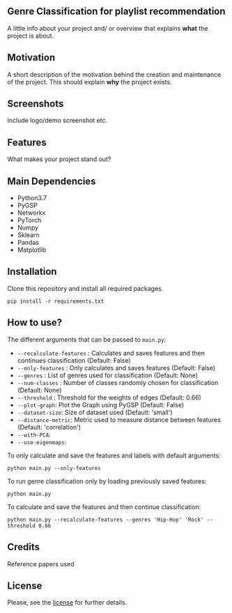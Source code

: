 ## Genre Classification for playlist recommendation
A little info about your project and/ or overview that explains **what** the project is about.

## Motivation
A short description of the motivation behind the creation and maintenance of the project. This should explain **why** the project exists.

## Screenshots
Include logo/demo screenshot etc.

## Features
What makes your project stand out?

## Main Dependencies
- Python3.7
- PyGSP
- Networkx
- PyTorch
- Numpy
- Sklearn
- Pandas
- Matplotlib

## Installation
Clone this repository and install all required packages.
```
pip install -r requirements.txt
```
## How to use?
The different arguments that can be passed to `main.py`:
- `--recalculate-features` : Calculates and saves features and then continues classification (Default: False)
- `--only-features` : Only calculates and saves features (Default: False)
- `--genres` : List of genres used for classification (Default: None)
- `--num-classes` : Number of classes randomly chosen for classification (Default: None)
- `--threshold` : Threshold for the weights of edges (Default: 0.66)
- `--plot-graph`: Plot the Graph using PyGSP (Default: False)
- `--dataset-size`: Size of dataset used (Default: 'small')
- `--distance-metric`: Metric used to measure distance between features (Default: 'correlation')
- `--with-PCA`:
- `--use-eigenmaps`:

To only calculate and save the features and labels with default arguments:
```
python main.py --only-features
```

To run genre classification only by loading previously saved features:
```
python main.py
```

To calculate and save the features and then continue classification:
```
python main.py --recalculate-features --genres 'Hip-Hop' 'Rock' --threshold 0.66
```

## Credits
Reference papers used


## License
Please, see the [license](LICENSE) for further details.
